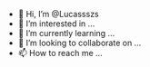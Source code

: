 - 👋 Hi, I’m @Lucassszs
- 👀 I’m interested in ...
- 🌱 I’m currently learning ...
- 💞️ I’m looking to collaborate on ...
- 📫 How to reach me ...

<!---
Lucassszs/Lucassszs is a ✨ special ✨ repository because its `README.md` (this file) appears on your GitHub profile.
You can click the Preview link to take a look at your changes.
--->
